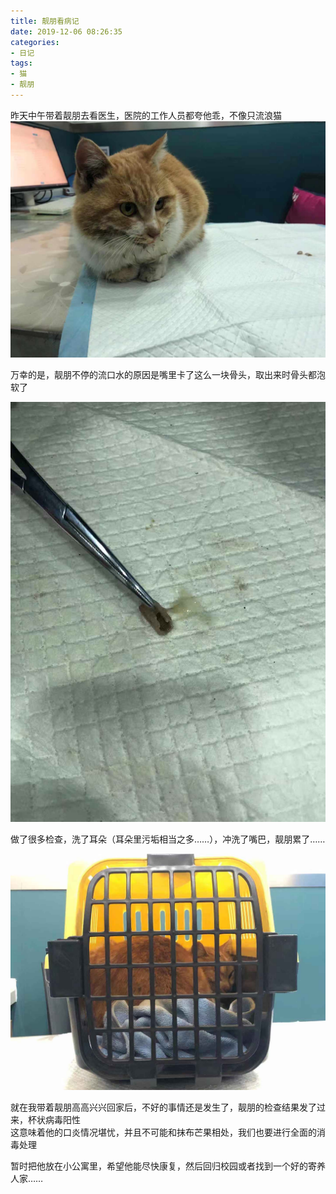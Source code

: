 ```yaml
---
title: 靓朋看病记
date: 2019-12-06 08:26:35
categories: 
- 日记
tags:
- 猫
- 靓朋
---
```

   
昨天中午带着靓朋去看医生，医院的工作人员都夸他乖，不像只流浪猫
![l1](https://raw.githubusercontent.com/placenameday/mypic/master/20191206084633.png)
   
万幸的是，靓朋不停的流口水的原因是嘴里卡了这么一块骨头，取出来时骨头都泡软了
   
![l2](https://raw.githubusercontent.com/placenameday/mypic/master/20191206091139.png)

做了很多检查，洗了耳朵（耳朵里污垢相当之多……），冲洗了嘴巴，靓朋累了……
   
![](https://raw.githubusercontent.com/placenameday/mypic/master/20191206091333.png)

就在我带着靓朋高高兴兴回家后，不好的事情还是发生了，靓朋的检查结果发了过来，杯状病毒阳性   
这意味着他的口炎情况堪忧，并且不可能和抹布芒果相处，我们也要进行全面的消毒处理   
   
暂时把他放在小公寓里，希望他能尽快康复，然后回归校园或者找到一个好的寄养人家……
